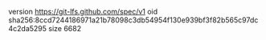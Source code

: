 version https://git-lfs.github.com/spec/v1
oid sha256:8ccd7244186971a21b78098c3db54954f130e939bf3f82b565c97dc4c2da5295
size 6682
